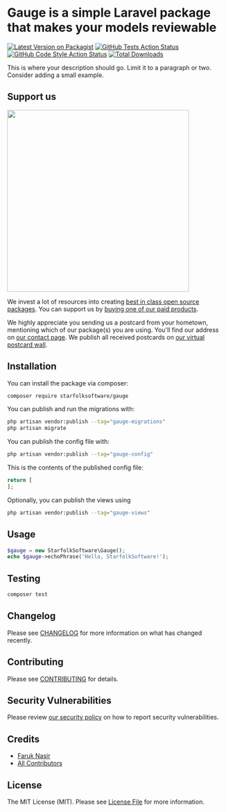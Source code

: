 # Gauge is a simple Laravel package that makes your models reviewable

[![Latest Version on Packagist](https://img.shields.io/packagist/v/starfolksoftware/gauge.svg?style=flat-square)](https://packagist.org/packages/starfolksoftware/gauge)
[![GitHub Tests Action Status](https://img.shields.io/github/workflow/status/starfolksoftware/gauge/run-tests?label=tests)](https://github.com/starfolksoftware/gauge/actions?query=workflow%3Arun-tests+branch%3Amain)
[![GitHub Code Style Action Status](https://img.shields.io/github/workflow/status/starfolksoftware/gauge/Fix%20PHP%20code%20style%20issues?label=code%20style)](https://github.com/starfolksoftware/gauge/actions?query=workflow%3A"Fix+PHP+code+style+issues"+branch%3Amain)
[![Total Downloads](https://img.shields.io/packagist/dt/starfolksoftware/gauge.svg?style=flat-square)](https://packagist.org/packages/starfolksoftware/gauge)

This is where your description should go. Limit it to a paragraph or two. Consider adding a small example.

## Support us

[<img src="https://github-ads.s3.eu-central-1.amazonaws.com/gauge.jpg?t=1" width="419px" />](https://spatie.be/github-ad-click/gauge)

We invest a lot of resources into creating [best in class open source packages](https://spatie.be/open-source). You can support us by [buying one of our paid products](https://spatie.be/open-source/support-us).

We highly appreciate you sending us a postcard from your hometown, mentioning which of our package(s) you are using. You'll find our address on [our contact page](https://spatie.be/about-us). We publish all received postcards on [our virtual postcard wall](https://spatie.be/open-source/postcards).

## Installation

You can install the package via composer:

```bash
composer require starfolksoftware/gauge
```

You can publish and run the migrations with:

```bash
php artisan vendor:publish --tag="gauge-migrations"
php artisan migrate
```

You can publish the config file with:

```bash
php artisan vendor:publish --tag="gauge-config"
```

This is the contents of the published config file:

```php
return [
];
```

Optionally, you can publish the views using

```bash
php artisan vendor:publish --tag="gauge-views"
```

## Usage

```php
$gauge = new StarfolkSoftware\Gauge();
echo $gauge->echoPhrase('Hello, StarfolkSoftware!');
```

## Testing

```bash
composer test
```

## Changelog

Please see [CHANGELOG](CHANGELOG.md) for more information on what has changed recently.

## Contributing

Please see [CONTRIBUTING](CONTRIBUTING.md) for details.

## Security Vulnerabilities

Please review [our security policy](../../security/policy) on how to report security vulnerabilities.

## Credits

- [Faruk Nasir](https://github.com/starfolksoftware)
- [All Contributors](../../contributors)

## License

The MIT License (MIT). Please see [License File](LICENSE.md) for more information.

